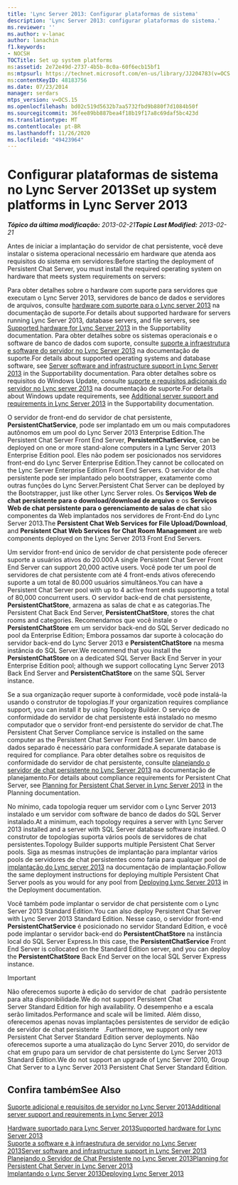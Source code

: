 ```yaml
---
title: 'Lync Server 2013: Configurar plataformas de sistema'
description: 'Lync Server 2013: configurar plataformas do sistema.'
ms.reviewer: ''
ms.author: v-lanac
author: lanachin
f1.keywords:
- NOCSH
TOCTitle: Set up system platforms
ms:assetid: 2e72e49d-2737-4b5b-8c0a-60f6ecb15bf1
ms:mtpsurl: https://technet.microsoft.com/en-us/library/JJ204783(v=OCS.15)
ms:contentKeyID: 48183756
ms.date: 07/23/2014
manager: serdars
mtps_version: v=OCS.15
ms.openlocfilehash: bd02c519d5632b7aa5732fbd9b880f7d1084b50f
ms.sourcegitcommit: 36fee89bb887bea4f18b19f17a8c69daf5bc423d
ms.translationtype: MT
ms.contentlocale: pt-BR
ms.lasthandoff: 11/26/2020
ms.locfileid: "49423964"
---
```

# <a name="set-up-system-platforms-in-lync-server-2013"></a><span data-ttu-id="5a1fb-103">Configurar plataformas de sistema no Lync Server 2013</span><span class="sxs-lookup"><span data-stu-id="5a1fb-103">Set up system platforms in Lync Server 2013</span></span>

<div data-xmlns="http://www.w3.org/1999/xhtml">

<div class="topic" data-xmlns="http://www.w3.org/1999/xhtml" data-msxsl="urn:schemas-microsoft-com:xslt" data-cs="https://msdn.microsoft.com/">

<div data-asp="https://msdn2.microsoft.com/asp">



</div>

<div id="mainSection">

<div id="mainBody"><span data-ttu-id="5a1fb-104">

<span> </span></span><span class="sxs-lookup"><span data-stu-id="5a1fb-104">

<span> </span></span></span>

<span data-ttu-id="5a1fb-105">_**Tópico da última modificação:** 2013-02-21_</span><span class="sxs-lookup"><span data-stu-id="5a1fb-105">_**Topic Last Modified:** 2013-02-21_</span></span>

<span data-ttu-id="5a1fb-106">Antes de iniciar a implantação do servidor de chat persistente, você deve instalar o sistema operacional necessário em hardware que atenda aos requisitos do sistema em servidores:</span><span class="sxs-lookup"><span data-stu-id="5a1fb-106">Before starting the deployment of Persistent Chat Server, you must install the required operating system on hardware that meets system requirements on servers:</span></span>

<span data-ttu-id="5a1fb-107">Para obter detalhes sobre o hardware com suporte para servidores que executam o Lync Server 2013, servidores de banco de dados e servidores de arquivos, consulte [hardware com suporte para o Lync server 2013](lync-server-2013-supported-hardware.md) na documentação de suporte.</span><span class="sxs-lookup"><span data-stu-id="5a1fb-107">For details about supported hardware for servers running Lync Server 2013, database servers, and file servers, see [Supported hardware for Lync Server 2013](lync-server-2013-supported-hardware.md) in the Supportability documentation.</span></span> <span data-ttu-id="5a1fb-108">Para obter detalhes sobre os sistemas operacionais e o software de banco de dados com suporte, consulte [suporte a infraestrutura e software do servidor no Lync Server 2013](lync-server-2013-server-software-and-infrastructure-support.md) na documentação de suporte.</span><span class="sxs-lookup"><span data-stu-id="5a1fb-108">For details about supported operating systems and database software, see [Server software and infrastructure support in Lync Server 2013](lync-server-2013-server-software-and-infrastructure-support.md) in the Supportability documentation.</span></span> <span data-ttu-id="5a1fb-109">Para obter detalhes sobre os requisitos do Windows Update, consulte [suporte e requisitos adicionais do servidor no Lync server 2013](lync-server-2013-additional-server-support-and-requirements.md) na documentação de suporte.</span><span class="sxs-lookup"><span data-stu-id="5a1fb-109">For details about Windows update requirements, see [Additional server support and requirements in Lync Server 2013](lync-server-2013-additional-server-support-and-requirements.md) in the Supportability documentation.</span></span>

<span data-ttu-id="5a1fb-110">O servidor de front-end do servidor de chat persistente, **PersistentChatService**, pode ser implantado em um ou mais computadores autônomos em um pool do Lync Server 2013 Enterprise Edition.</span><span class="sxs-lookup"><span data-stu-id="5a1fb-110">The Persistent Chat Server Front End Server, **PersistentChatService**, can be deployed on one or more stand-alone computers in a Lync Server 2013 Enterprise Edition pool.</span></span> <span data-ttu-id="5a1fb-111">Eles não podem ser posicionados nos servidores front-end do Lync Server Enterprise Edition.</span><span class="sxs-lookup"><span data-stu-id="5a1fb-111">They cannot be collocated on the Lync Server Enterprise Edition Front End Servers.</span></span> <span data-ttu-id="5a1fb-112">O servidor de chat persistente pode ser implantado pelo bootstrapper, exatamente como outras funções do Lync Server.</span><span class="sxs-lookup"><span data-stu-id="5a1fb-112">Persistent Chat Server can be deployed by the Bootstrapper, just like other Lync Server roles.</span></span> <span data-ttu-id="5a1fb-113">Os **Serviços Web de chat persistente para o download/download de arquivo** e os **Serviços Web de chat persistente para o gerenciamento de salas de chat** são componentes da Web implantados nos servidores de Front-End do Lync Server 2013.</span><span class="sxs-lookup"><span data-stu-id="5a1fb-113">The **Persistent Chat Web Services for File Upload/Download**, and **Persistent Chat Web Services for Chat Room Management** are web components deployed on the Lync Server 2013 Front End Servers.</span></span>

<span data-ttu-id="5a1fb-114">Um servidor front-end único de servidor de chat persistente pode oferecer suporte a usuários ativos do 20.000.</span><span class="sxs-lookup"><span data-stu-id="5a1fb-114">A single Persistent Chat Server Front End Server can support 20,000 active users.</span></span> <span data-ttu-id="5a1fb-115">Você pode ter um pool de servidores de chat persistente com até 4 front-ends ativos oferecendo suporte a um total de 80.000 usuários simultâneos.</span><span class="sxs-lookup"><span data-stu-id="5a1fb-115">You can have a Persistent Chat Server pool with up to 4 active front ends supporting a total of 80,000 concurrent users.</span></span> <span data-ttu-id="5a1fb-116">O servidor back-end de chat persistente, **PersistentChatStore**, armazena as salas de chat e as categorias.</span><span class="sxs-lookup"><span data-stu-id="5a1fb-116">The Persistent Chat Back End Server, **PersistentChatStore**, stores the chat rooms and categories.</span></span> <span data-ttu-id="5a1fb-117">Recomendamos que você instale o **PersistentChatStore** em um servidor back-end do SQL Server dedicado no pool da Enterprise Edition; Embora possamos dar suporte à colocação do servidor back-end do Lync Server 2013 e **PersistentChatStore** na mesma instância do SQL Server.</span><span class="sxs-lookup"><span data-stu-id="5a1fb-117">We recommend that you install the **PersistentChatStore** on a dedicated SQL Server Back End Server in your Enterprise Edition pool; although we support collocating Lync Server 2013 Back End Server and **PersistentChatStore** on the same SQL Server instance.</span></span>

<span data-ttu-id="5a1fb-118">Se a sua organização requer suporte à conformidade, você pode instalá-la usando o construtor de topologias.</span><span class="sxs-lookup"><span data-stu-id="5a1fb-118">If your organization requires compliance support, you can install it by using Topology Builder.</span></span> <span data-ttu-id="5a1fb-119">O serviço de conformidade do servidor de chat persistente está instalado no mesmo computador que o servidor front-end persistente do servidor de chat.</span><span class="sxs-lookup"><span data-stu-id="5a1fb-119">The Persistent Chat Server Compliance service is installed on the same computer as the Persistent Chat Server Front End Server.</span></span> <span data-ttu-id="5a1fb-120">Um banco de dados separado é necessário para conformidade.</span><span class="sxs-lookup"><span data-stu-id="5a1fb-120">A separate database is required for compliance.</span></span> <span data-ttu-id="5a1fb-121">Para obter detalhes sobre os requisitos de conformidade do servidor de chat persistente, consulte [planejando o servidor de chat persistente no Lync Server 2013](lync-server-2013-planning-for-persistent-chat-server.md) na documentação de planejamento.</span><span class="sxs-lookup"><span data-stu-id="5a1fb-121">For details about compliance requirements for Persistent Chat Server, see [Planning for Persistent Chat Server in Lync Server 2013](lync-server-2013-planning-for-persistent-chat-server.md) in the Planning documentation.</span></span>

<span data-ttu-id="5a1fb-122">No mínimo, cada topologia requer um servidor com o Lync Server 2013 instalado e um servidor com software de banco de dados do SQL Server instalado.</span><span class="sxs-lookup"><span data-stu-id="5a1fb-122">At a minimum, each topology requires a server with Lync Server 2013 installed and a server with SQL Server database software installed.</span></span> <span data-ttu-id="5a1fb-123">O construtor de topologias suporta vários pools de servidores de chat persistentes.</span><span class="sxs-lookup"><span data-stu-id="5a1fb-123">Topology Builder supports multiple Persistent Chat Server pools.</span></span> <span data-ttu-id="5a1fb-124">Siga as mesmas instruções de implantação para implantar vários pools de servidores de chat persistentes como faria para qualquer pool de [implantação do Lync server 2013](lync-server-2013-deploying-lync-server.md) na documentação de implantação.</span><span class="sxs-lookup"><span data-stu-id="5a1fb-124">Follow the same deployment instructions for deploying multiple Persistent Chat Server pools as you would for any pool from [Deploying Lync Server 2013](lync-server-2013-deploying-lync-server.md) in the Deployment documentation.</span></span>

<span data-ttu-id="5a1fb-125">Você também pode implantar o servidor de chat persistente com o Lync Server 2013 Standard Edition.</span><span class="sxs-lookup"><span data-stu-id="5a1fb-125">You can also deploy Persistent Chat Server with Lync Server 2013 Standard Edition.</span></span> <span data-ttu-id="5a1fb-126">Nesse caso, o servidor front-end **PersistentChatService** é posicionado no servidor Standard Edition, e você pode implantar o servidor back-end do **PersistentChatStore** na instância local do SQL Server Express.</span><span class="sxs-lookup"><span data-stu-id="5a1fb-126">In this case, the **PersistentChatService** Front End Server is collocated on the Standard Edition server, and you can deploy the **PersistentChatStore** Back End Server on the local SQL Server Express instance.</span></span>

<div>


> [!IMPORTANT]  
> <span data-ttu-id="5a1fb-127">Não oferecemos suporte à edição do servidor de chat &nbsp; padrão persistente para alta disponibilidade.</span><span class="sxs-lookup"><span data-stu-id="5a1fb-127">We do not support Persistent Chat Server&nbsp;Standard Edition for high availability.</span></span> <span data-ttu-id="5a1fb-128">O desempenho e a escala serão limitados.</span><span class="sxs-lookup"><span data-stu-id="5a1fb-128">Performance and scale will be limited.</span></span> <span data-ttu-id="5a1fb-129">Além disso, oferecemos apenas novas implantações persistentes de servidor de edição de servidor de chat persistente &nbsp; .</span><span class="sxs-lookup"><span data-stu-id="5a1fb-129">Furthermore, we support only new Persistent Chat Server&nbsp;Standard Edition server deployments.</span></span> <span data-ttu-id="5a1fb-130">Não oferecemos suporte a uma atualização do Lync Server 2010, do servidor de chat em grupo para um servidor de chat persistente do Lync Server 2013 &nbsp; &nbsp; Standard Edition.</span><span class="sxs-lookup"><span data-stu-id="5a1fb-130">We do not support an upgrade of Lync Server 2010, Group Chat Server to a Lync Server 2013&nbsp;Persistent Chat Server&nbsp;Standard Edition.</span></span>



</div>

<div>

## <a name="see-also"></a><span data-ttu-id="5a1fb-131">Confira também</span><span class="sxs-lookup"><span data-stu-id="5a1fb-131">See Also</span></span>


[<span data-ttu-id="5a1fb-132">Suporte adicional e requisitos de servidor no Lync Server 2013</span><span class="sxs-lookup"><span data-stu-id="5a1fb-132">Additional server support and requirements in Lync Server 2013</span></span>](lync-server-2013-additional-server-support-and-requirements.md)  


[<span data-ttu-id="5a1fb-133">Hardware suportado para Lync Server 2013</span><span class="sxs-lookup"><span data-stu-id="5a1fb-133">Supported hardware for Lync Server 2013</span></span>](lync-server-2013-supported-hardware.md)  
[<span data-ttu-id="5a1fb-134">Suporte a software e à infraestrutura de servidor no Lync Server 2013</span><span class="sxs-lookup"><span data-stu-id="5a1fb-134">Server software and infrastructure support in Lync Server 2013</span></span>](lync-server-2013-server-software-and-infrastructure-support.md)  
[<span data-ttu-id="5a1fb-135">Planejando o Servidor de Chat Persistente no Lync Server 2013</span><span class="sxs-lookup"><span data-stu-id="5a1fb-135">Planning for Persistent Chat Server in Lync Server 2013</span></span>](lync-server-2013-planning-for-persistent-chat-server.md)  
[<span data-ttu-id="5a1fb-136">Implantando o Lync Server 2013</span><span class="sxs-lookup"><span data-stu-id="5a1fb-136">Deploying Lync Server 2013</span></span>](lync-server-2013-deploying-lync-server.md)  
  

<span data-ttu-id="5a1fb-137"></div>

</div>

<span> </span>

</div>

</div>

</span><span class="sxs-lookup"><span data-stu-id="5a1fb-137"></div>

</div>

<span> </span>

</div>

</div>

</span></span></div>

